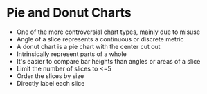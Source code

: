 # Pie and Donut Charts

- One of the more controversial chart types, mainly due to misuse
- Angle of a slice represents a continuous or discrete metric
- A donut chart is a pie chart with the center cut out
- Intrinsically represent parts of a whole
- It's easier to compare bar heights than angles or areas of a slice
- Limit the number of slices to <=5
- Order the slices by size
- Directly label each slice
